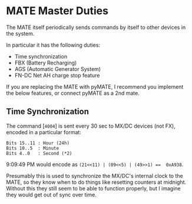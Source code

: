 # MATE Master Duties

The MATE itself periodically sends commands by itself to other devices in the system.

In particular it has the following duties:

- Time synchronization
- FBX (Battery Recharging)
- AGS (Automatic Generator System)
- FN-DC Net AH charge stop feature


If you are replacing the MATE with pyMATE, I recommend you implement the below features, or connect pyMATE as a 2nd mate.

## Time Synchronization ##

The command [`4004`] is sent every 30 sec to MX/DC devices (not FX), encoded in a particular format:

```
Bits 15..11 : Hour (24h)
Bits 10..5  : Minute
Bits 4..0   : Second (*2)
```

9:09:49 PM would encode as `(21<<11) | (09<<5) | (49>>1) ==  0xA938`.

Presumably this is used to synchronize the MX/DC's internal clock to the MATE, so they know when to do things like resetting counters at midnight. Without this they still seem to be able to function properly, but I imagine they would get out of sync over time.


